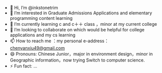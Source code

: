 - 👋 Hi, I’m @inkstonetrim
- 👀 I’m interested in Graduate Admissions Applications and elementary programming content learning
- 🌱 I’m currently learning c and c＋＋ class ，minor at my current college
- 💞️ I’m looking to collaborate on which would be helpful for college applications and my cs learning
- 📫 How to reach me ：my personal e-address：chenyanxiu49@gmail.com
- 😄 Pronouns: Chinese Junior，major in environment design，minor in Geographic information，now trying Switch to computer science.
- ⚡ Fun fact: ...

<!---
inkstonetrim/inkstonetrim is a ✨ special ✨ repository because its `README.md` (this file) appears on your GitHub profile.
You can click the Preview link to take a look at your changes.
--->
